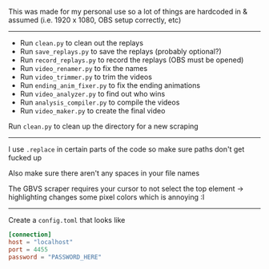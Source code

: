 This was made for my personal use so a lot of things are hardcoded in & assumed (i.e. 1920 x 1080, OBS setup correctly, etc)

---

- Run `clean.py` to clean out the replays
- Run `save_replays.py` to save the replays (probably optional?)
- Run `record_replays.py` to record the replays (OBS must be opened)
- Run `video_renamer.py` to fix the names 
- Run `video_trimmer.py` to trim the videos
- Run `ending_anim_fixer.py` to fix the ending animations
- Run `video_analyzer.py` to find out who wins
- Run `analysis_compiler.py` to compile the videos
- Run `video_maker.py` to create the final video

Run `clean.py` to clean up the directory for a new scraping

---

I use `.replace` in certain parts of the code so make sure paths don't get fucked up

Also make sure there aren't any spaces in your file names

The GBVS scraper requires your cursor to not select the top element -> highlighting changes some pixel colors which is annoying :I

---

Create a `config.toml` that looks like

```toml
[connection]
host = "localhost"
port = 4455
password = "PASSWORD_HERE"
```